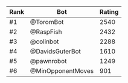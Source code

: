 Rank|Bot|Rating
---|---|---
#1|@ToromBot|2540
#2|@RaspFish|2432
#3|@colinbot|2288
#4|@DavidsGuterBot|1610
#5|@pawnrobot|1249
#6|@MinOpponentMoves|901
